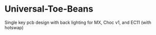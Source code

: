 # Universal-Toe-Beans
Single key pcb design with back lighting for MX, Choc v1, and EC11 (with hotswap)
